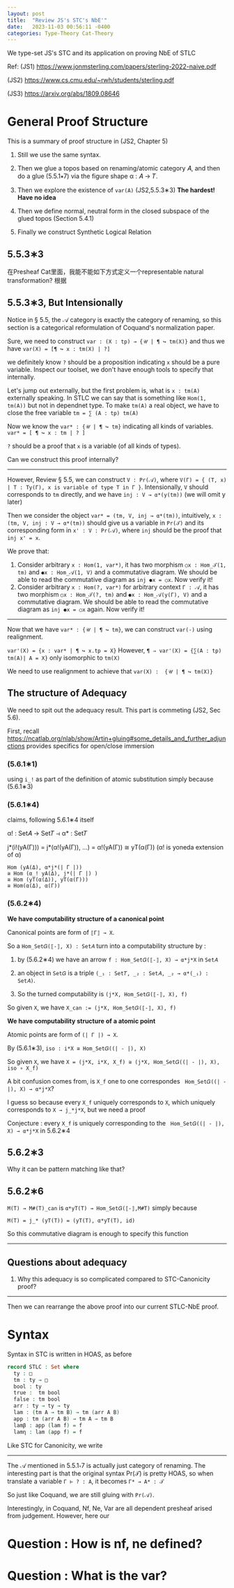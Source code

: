 ```yaml
---
layout: post
title:  "Review JS's STC's NbE'"
date:   2023-11-03 00:56:11 -0400
categories: Type-Theory Cat-Theory
---
```


We type-set JS's STC and its application on proving NbE of STLC

Ref:
(JS1) https://www.jonmsterling.com/papers/sterling-2022-naive.pdf

(JS2) https://www.cs.cmu.edu/~rwh/students/sterling.pdf

(JS3) https://arxiv.org/abs/1809.08646



# General Proof Structure

This is a summary of proof structure in (JS2, Chapter 5)

1. Still we use the same syntax.

2. Then we glue a topos based on renaming/atomic category 𝐴, and then do a glue (5.5.1∗7) via the figure shape α : 𝐴 → 𝑇.


3. Then we explore the existence of `var(A)` (JS2,5.5.3∗3) **The hardest! Have no idea**

4. Then we define normal, neutral form in the closed subspace of the glued topos (Section 5.4.1)

5. Finally we construct Synthetic Logical Relation 


## 5.5.3∗3

在Presheaf Cat里面，我能不能如下方式定义一个representable natural transformation?
根据


## 5.5.3∗3, But Intensionally


Notice in § 5.5, the 𝒜 category is exactly the category of renaming, so this section is a categorical reformulation of 
Coquand's normalization paper.

Sure, we need to construct `var : (X : tp) → {𝒰 | ¶ ↪ tm(X)}`
and thus we have 
`var(X) = [¶ ↪ x : tm(X) | ?]`

we definitely know `?` should be a proposition indicating `x` should be a pure variable. Inspect our toolset, we don't have enough tools to specify that internally. 

Let's jump out externally, but the first problem is, what is `x : tm(A)` externally speaking. In STLC we can say that is something like `Hom(1, tm(A))` but not in dependnet type. To make `tm(A)` a 
real object, we have to close the free variable `tm = ∑ (A : tp) tm(A)`

Now we know the `var* : {𝒰 | ¶ ↪ tm}` indicating all kinds of variables.
`var* = [ ¶ ↪ x : tm | ? ]`

`?` should be a proof that `x` is a variable (of all kinds of types). 

Can we construct this proof internally?

***
However, 
Review § 5.5,
we can construct `V : Pr(𝒜)`, where `V(Γ) = { (T, x) | T : Ty(Γ), x is variable of type T in Γ }`. Intensionally, `V` should corresponds to `tm` directly, and we have `inj : V → α*(y(tm))` (we will omit y later)

Then we consider the object `var* = (tm, V, inj → α*(tm))`, intuitively, `x : (tm, V, inj : V → α*(tm))` should give us a variable in `Pr(𝒯)` and its corresponding form in `x' : V : Pr(𝒜)`, where `inj` should be the proof that `inj x' = x`. 

We prove that:
1. Consider arbitrary `x : Hom(1, var*)`, it has two morphism 
`○x : Hom_𝒯(1, tm)` and `⚈x : Hom_𝒜(1, V)` and a commutative diagram. We should be able to read the commutative diagram as `inj ⚈x = ○x`. Now verify it!
2. Consider arbitrary `x : Hom(?, var*)` for arbitrary context `Γ : 𝒜`, it has two morphism 
`○x : Hom_𝒯(?, tm)` and `⚈x : Hom_𝒜(y(Γ), V)` and a commutative diagram. We should be able to read the commutative diagram as `inj ⚈x = ○x` again. Now verify it!


***

Now that we have `var* : {𝒰 | ¶ ↪ tm}`, we can construct `var(-)` using realignment.

`var'(X) = {x : var* | ¶ ↪ x.tp = X}`
However, `¶ ⇒ var'(X) = {∑(A : tp) tm(A)| A = X}` only isomorphic to `tm(X)`

We need to use realignment to achieve that 
`var(X) :  {𝒰 | ¶ ↪ tm(X)}`



## The structure of Adequacy 

We need to spit out the adequacy result. This part is commeting (JS2, Sec 5.6).


First, recall https://ncatlab.org/nlab/show/Artin+gluing#some_details_and_further_adjunctions 
provides specifics for open/close immersion

### (5.6.1∗1) 
using `i_!` as part of the definition of atomic substitution simply because (5.6.1∗3) 

### (5.6.1∗4) 

claims, following 5.6.1∗4 itself

α! : Set𝐴 → Set𝑇 ⊣ α* : Set𝑇 

j*(i!(yA(Γ))) = j*(α!(yA(Γ)), ...) = α!(yA(Γ)) ≅ yT(α(Γ)) (α! is yoneda extension of α)

```
Hom (yA(Δ), α*j*(| Γ |))
≅ Hom (α_! yA(Δ), j*(| Γ |) )
≅ Hom (yT(α(Δ)), yT(α(Γ)))
≅ Hom(α(Δ), α(Γ))
```

### (5.6.2∗4) 

**We have computability structure of a canonical point**

Canonical points are form of `⟦Γ⟧ → X`.


So a `Hom_Set𝐺(⟦-⟧, X) : Set𝐴` turn into a computability structure by : 
1. by (5.6.2∗4) we have an arrow `f : Hom_Set𝐺(⟦-⟧, X) → α*j*X` in `Set𝐴`
2. an object in `Set𝐺` is a triple `(_₁ : Set𝑇, _₂ : Set𝐴, _₂ → α*(_₁) : Set𝐴)`.

3. So the turned computability is 
`(j*X, Hom_Set𝐺(⟦-⟧, X), f) `


So given `X`, we have `X_can := (j*X, Hom_Set𝐺(⟦-⟧, X), f) `

**We have computability structure of a atomic point**

Atomic points are form of `(| Γ |) → X`.


By (5.6.1∗3), `iso : i*X ≅ Hom_Set𝐺((| - |), X)`

So given `X`, we have `X = (j*X, i*X, X_f) ≅ (j*X, Hom_Set𝐺((| - |), X), iso ∘ X_f)`

A bit confusion comes from, is `X_f` one to one correspondes ` Hom_Set𝐺((| - |), X) → α*j*X`?

I guess so because every `X_f` uniquely corresponds to `X`, which uniquely corresponds to `X → j_*j*X`,
but we need a proof

Conjecture : every `X_f` is uniquely corresponding to the ` Hom_Set𝐺((| - |), X) → α*j*X` in 5.6.2∗4

## 5.6.2∗3

Why it can be pattern matching like that?

## 5.6.2∗6


`M(T) → M#(T)_can` is `α*yT(T) → Hom_Set𝐺(⟦-⟧,M#T)` simply because

```
M(T) = j_* (yT(T)) = (yT(T), α*yT(T), id)
```
So this commutative diagram is enough to specify this function

***

## Questions about adequacy
1. Why this adequacy is so complicated compared to STC-Canonicity proof? 

*** 
Then we can rearrange the above proof into our current STLC-NbE proof.

# Syntax

Syntax in STC is written in HOAS, as before

```agda 
record STLC : Set where 
  ty : □
  tm : ty → □
  bool : ty 
  true :  tm bool
  false : tm bool
  arr : ty → ty → ty
  lam : (tm A → tm B) → tm (arr A B)
  app : tm (arr A B) → tm A → tm B
  lamβ : app (lam f) = f
  lamη : lam (app f) = f 
```

Like STC for Canonicity, we write

***

The 𝒜 mentioned in 5.5.1∗7 is actually just category of renaming.
The interesting part is that the original syntax Pr(𝒯) is pretty HOAS, so when translate a variable `Γ ⊢ ? : A`, it becomes 
`Γ* → A* : 𝒯`

So just like Coquand, we are still gluing with `Pr(𝒜)`.

Interestingly, in Coquand, Nf, Ne, Var are all dependent presheaf arised from judgement. However, here our 

# Question : How is nf, ne defined?



# Question : What is the var?

